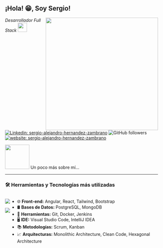 <h2>¡Hola! 😁, Soy Sergio!</h2>
<img align='right' src="https://github-readme-stats.vercel.app/api/top-langs/?username=sahernandezz&layout=compact&theme=dark" width="370">
<p><em>Desarrollador Full Stack <img src="https://media.giphy.com/media/WUlplcMpOCEmTGBtBW/giphy.gif" width="30"></em></p>

[![Linkedin: sergio-alejandro-hernandez-zambrano](https://img.shields.io/badge/-sergio-blue?style=flat-square&logo=Linkedin&logoColor=white&link=https://www.linkedin.com/in/sergio-alejandro-hernandez-zambrano/)](https://www.linkedin.com/in/sergio-alejandro-hernandez-zambrano/)
![GitHub followers](https://img.shields.io/github/followers/sahernandezz?label=Follow&style=social)
[![website: sergio-alejandro-hernandez-zambrano](https://img.shields.io/badge/website-000000?style=for-the-badge&logo=About.me&logoColor=white&link=https://sahernandezz.web.app/)](https://sahernandezz.web.app/)

<img src="https://media.giphy.com/media/VgCDAzcKvsR6OM0uWg/giphy.gif" width="80"> Un poco más sobre mí...

---

<h3>🛠️ Herramientas y Tecnologías más utilizadas</h3>

<div style="display: flex; justify-content: space-between;">
    <div>
  <p align="center">
    <img src="https://skillicons.dev/icons?i=angular,react,nextjs,tailwind,bootstrap,graphql,java,spring,postgres,mongodb" />
</p>

<p align="center">
    <img src="https://skillicons.dev/icons?i=idea,webstorm,git,docker,aws,jenkins" />
</p>
    </div>
    <div>
        <ul>
            <li>🌐 <strong>Front-end:</strong> Angular, React, Tailwind, Bootstrap</li>
            <li>🛢️ <strong>Bases de Datos:</strong> PostgreSQL, MongoDB</li>
            <li>🔧 <strong>Herramientas:</strong> Git, Docker, Jenkins</li>
            <li>🖥️ <strong>IDE:</strong> Visual Studio Code, IntelliJ IDEA</li>
            <li>📚 <strong>Metodologías:</strong> Scrum, Kanban</li>
            <li>📈 <strong>Arquitecturas:</strong> Monolithic Architecture, Clean Code, Hexagonal Architecture</li>
        </ul>
    </div>
</div>


